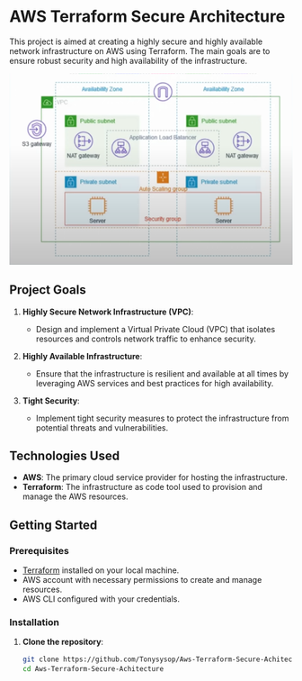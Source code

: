 # AWS Terraform Secure Architecture

This project is aimed at creating a highly secure and highly available network infrastructure on AWS using Terraform. The main goals are to ensure robust security and high availability of the infrastructure.

![alt text](2-tier-architecture.png)

## Project Goals

1. **Highly Secure Network Infrastructure (VPC)**:
   - Design and implement a Virtual Private Cloud (VPC) that isolates resources and controls network traffic to enhance security.

2. **Highly Available Infrastructure**:
   - Ensure that the infrastructure is resilient and available at all times by leveraging AWS services and best practices for high availability.

3. **Tight Security**:
   - Implement tight security measures to protect the infrastructure from potential threats and vulnerabilities.

## Technologies Used

- **AWS**: The primary cloud service provider for hosting the infrastructure.
- **Terraform**: The infrastructure as code tool used to provision and manage the AWS resources.

## Getting Started

### Prerequisites

- [Terraform](https://www.terraform.io/downloads.html) installed on your local machine.
- AWS account with necessary permissions to create and manage resources.
- AWS CLI configured with your credentials.

### Installation

1. **Clone the repository**:
   ```sh
   git clone https://github.com/Tonysysop/Aws-Terraform-Secure-Achitecture.git
   cd Aws-Terraform-Secure-Achitecture
